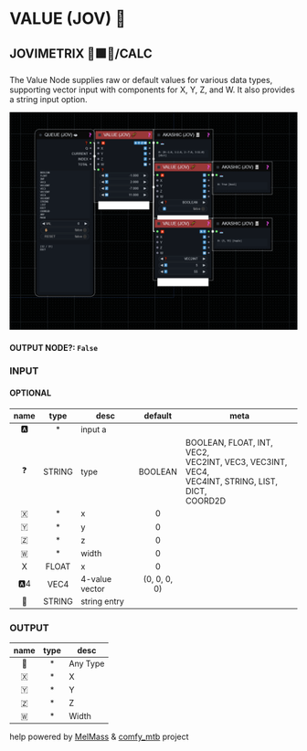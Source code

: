 # VALUE (JOV) 🧬

## JOVIMETRIX 🔺🟩🔵/CALC

The Value Node supplies raw or default values for various data types, supporting vector input with components for X, Y, Z, and W. It also provides a string input option.

![VALUE](https://raw.githubusercontent.com/Amorano/Jovimetrix-examples/master/node/VALUE/VALUE.png)

#### OUTPUT NODE?: `False`

### INPUT

#### OPTIONAL

name | type | desc | default | meta
:---:|:---:|---|:---:|---
🅰️ | * | input a |  | 
❓ | STRING | type | BOOLEAN | BOOLEAN, FLOAT, INT, VEC2,<br>VEC2INT, VEC3, VEC3INT, VEC4,<br>VEC4INT, STRING, LIST, DICT,<br>COORD2D
🇽 | * | x | 0 | 
🇾 | * | y | 0 | 
🇿 | * | z | 0 | 
🇼 | * | width | 0 | 
X | FLOAT | x | 0 | 
🅰️4 | VEC4 | 4-value vector | (0, 0, 0, 0) | 
📝 | STRING | string entry |  | 

### OUTPUT

name | type | desc
:---:|:---:|---
🔮 | * | Any Type 
🇽 | * | X 
🇾 | * | Y 
🇿 | * | Z 
🇼 | * | Width 

help powered by [MelMass](https://github.com/melMass) & [comfy_mtb](https://github.com/melMass/comfy_mtb) project